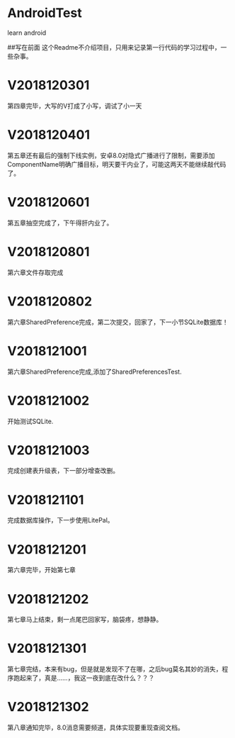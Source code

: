 # AndroidTest
learn android

##写在前面
这个Readme不介绍项目，只用来记录第一行代码的学习过程中，一些杂事。

# V2018120301
第四章完毕，大写的V打成了小写，调试了小一天

# V2018120401
第五章还有最后的强制下线实例，安卓8.0对隐式广播进行了限制，需要添加ComponentName明确广播目标，明天要干内业了，可能这两天不能继续敲代码了。

# V2018120601
第五章抽空完成了，下午得肝内业了。

# V2018120801
第六章文件存取完成

# V2018120802
第六章SharedPreference完成，第二次提交，回家了，下一小节SQLite数据库！

# V2018121001
第六章SharedPreference完成,添加了SharedPreferencesTest.

# V2018121002
开始测试SQLite.

# V2018121003
完成创建表升级表，下一部分增查改删。

# V2018121101
完成数据库操作，下一步使用LitePal。

# V2018121201
第六章完毕，开始第七章

# V2018121202
第七章马上结束，剩一点尾巴回家写，脑袋疼，想静静。

# V2018121301
第七章完结，本来有bug，但是就是发现不了在哪，之后bug莫名其妙的消失，程序跑起来了，真是……，我这一夜到底在改什么？？？

# V2018121302
第八章通知完毕，8.0消息需要频道，具体实现要重现查阅文档。